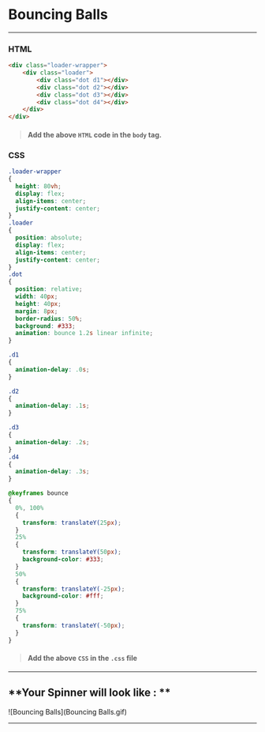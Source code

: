 # **Bouncing Balls**

------

### **HTML**

```html
<div class="loader-wrapper">
    <div class="loader">
        <div class="dot d1"></div>
        <div class="dot d2"></div>
        <div class="dot d3"></div>
        <div class="dot d4"></div>
    </div>
</div>
```

> #### **Add the above `HTML` code in the `body` tag.**

### **CSS**

```css
.loader-wrapper
{
  height: 80vh;
  display: flex;
  align-items: center;
  justify-content: center;
} 
.loader
{
  position: absolute;
  display: flex;
  align-items: center;
  justify-content: center;
}
.dot
{
  position: relative;
  width: 40px;
  height: 40px;
  margin: 8px;
  border-radius: 50%;
  background: #333;
  animation: bounce 1.2s linear infinite;
}

.d1
{
  animation-delay: .0s;
}

.d2
{
  animation-delay: .1s;
}

.d3
{
  animation-delay: .2s;
}
.d4
{
  animation-delay: .3s;
}

@keyframes bounce 
{
  0%, 100%
  {
    transform: translateY(25px);
  }
  25% 
  {
    transform: translateY(50px);
    background-color: #333;
  }
  50%
  {
    transform: translateY(-25px);
    background-color: #fff;
  }
  75% 
  {
    transform: translateY(-50px);
  }
}
```

> #### **Add the above `CSS` in the `.css` file**

------

## **Your Spinner will look like : **

![Bouncing Balls](Bouncing Balls.gif)

------

